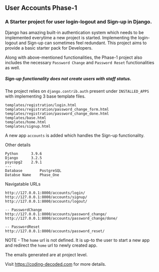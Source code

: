 ## User Accounts Phase-1
### A Starter project for user login-logout and Sign-up in Django.

Django has amazing built-in authentication system which needs to be implemented everytime a new project is started. Implementing the login-logout and Sign-up can sometimes feel redundant. This project aims to provide a basic starter pack for Developers.

Along with above-mentioned functionalities, the Phase-1 project also includes the necessary ```Password Change``` and ```Password Reset``` functionalities as well.

##### Sign-up functionality does not create users with staff status.


The project relies on ``` django.contrib.auth ```  present under ```INSTALLED_APPS``` with implementing 3 base template files.
```
templates/registration/login.html
templates/registration/password_change_form.html
templates/registration/password_change_done.html
templates/base.html
templates/home.html
templates/signup.html
```

A new app ```accounts``` is added which handles the Sign-up functionality.

Other details

```
Python      3.9.6
Django      3.2.5
psycopg2    2.9.1
---
Database        PostgreSQL
Databse Name    Phase_One
```

Navigatable URLs
```
http://127.0.0.1:8000/accounts/login/
http://127.0.0.1:8000/accounts/signup/
http://127.0.0.1:8000/accounts/logout/

-- PasswordChange
http://127.0.0.1:8000/accounts/password_change/
http://127.0.0.1:8000/accounts/password_change/done/

-- PasswordReset
http://127.0.0.1:8000/accounts/password_reset/
```

NOTE - The ```home``` url is not defined. It is up-to the user to start a new app and redirect the ```home``` url to newly created app.

The emails generated are at project level.

Visit https://coding-decoded.com for more details.
